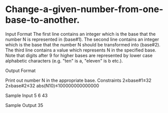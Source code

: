 # Change-a-given-number-from-one-base-to-another.

Input Format
The first line contains an integer which is the base that the
number N is represented in (base#1).
The second line contains an integer which is the base that the
number N should be transformed into (base#2).
The third line contains a value which represents N in the specified
base.
Note that digits after 9 for higher bases are represented by lower
case alphabetic characters (e.g. "ten" is a, "eleven" is b etc.).


Output Format

Print out number N in the appropriate base.
Constraints
2≤base#1≤32
2≤base#2≤32
abs(N10)≤100000000000000

Sample Input
5
6
43

Sample Output
35
